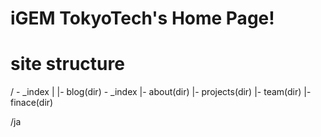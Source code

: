 # iGEM TokyoTech's Home Page!

# site structure
/  - _index
  |
  |- blog(dir) - _index
  |- about(dir)
  |- projects(dir)
  |- team(dir)
  |- finace(dir)

/ja